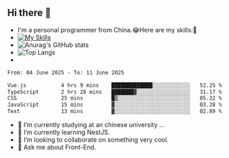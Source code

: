 ## Hi there 👋
- I'm a personal programmer from China.😂Here are my skills:🤔
- [![My Skills](https://skillicons.dev/icons?i=js,html,css,vue,typescript,java,golang)](https://skillicons.dev)
- ![Anurag's GitHub stats](https://github-readme-stats.vercel.app/api?username=FluffyChi-Xing&count_private=true&show_icons=true&theme=radical)
- ![Top Langs](https://github-readme-stats.vercel.app/api/top-langs/?username=FluffyChi-Xing)
- <!--START_SECTION:waka-->

```txt
From: 04 June 2025 - To: 11 June 2025

Vue.js           4 hrs 9 mins    █████████████░░░░░░░░░░░░   52.25 %
TypeScript       2 hrs 28 mins   ███████▓░░░░░░░░░░░░░░░░░   31.17 %
CSS              25 mins         █▒░░░░░░░░░░░░░░░░░░░░░░░   05.32 %
JavaScript       15 mins         ▓░░░░░░░░░░░░░░░░░░░░░░░░   03.28 %
Text             13 mins         ▓░░░░░░░░░░░░░░░░░░░░░░░░   02.89 %
```

<!--END_SECTION:waka-->
- 🔭 I’m currently studying at an chinese university ...
- 🌱 I’m currently learning NestJS.
- 👯 I’m looking to collaborate on something very cool.
- 💬 Ask me about Front-End.
